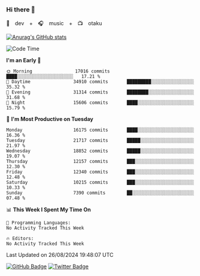 ### Hi there 👋

🚀　dev　+　🎧　music　+　📺　otaku


[![Anurag's GitHub stats](https://github-readme-stats.vercel.app/api?username=koheitasaka&count_private=true&show_icons=true&theme=monokai)](https://github.com/koheitasaka/github-readme-stats)

<!--START_SECTION:waka-->
![Code Time](http://img.shields.io/badge/Code%20Time-1%2C161%20hrs%2023%20mins-blue)

**I'm an Early 🐤** 

```text
🌞 Morning                17016 commits       ████░░░░░░░░░░░░░░░░░░░░░   17.21 % 
🌆 Daytime                34910 commits       █████████░░░░░░░░░░░░░░░░   35.32 % 
🌃 Evening                31314 commits       ████████░░░░░░░░░░░░░░░░░   31.68 % 
🌙 Night                  15606 commits       ████░░░░░░░░░░░░░░░░░░░░░   15.79 % 
```
📅 **I'm Most Productive on Tuesday** 

```text
Monday                   16175 commits       ████░░░░░░░░░░░░░░░░░░░░░   16.36 % 
Tuesday                  21717 commits       █████░░░░░░░░░░░░░░░░░░░░   21.97 % 
Wednesday                18852 commits       █████░░░░░░░░░░░░░░░░░░░░   19.07 % 
Thursday                 12157 commits       ███░░░░░░░░░░░░░░░░░░░░░░   12.30 % 
Friday                   12340 commits       ███░░░░░░░░░░░░░░░░░░░░░░   12.48 % 
Saturday                 10215 commits       ███░░░░░░░░░░░░░░░░░░░░░░   10.33 % 
Sunday                   7390 commits        ██░░░░░░░░░░░░░░░░░░░░░░░   07.48 % 
```


📊 **This Week I Spent My Time On** 

```text
💬 Programming Languages: 
No Activity Tracked This Week

🔥 Editors: 
No Activity Tracked This Week
```


 Last Updated on 26/08/2024 19:48:07 UTC
<!--END_SECTION:waka-->

[![GitHub Badge](https://img.shields.io/badge/GitHub-100000?style=for-the-badge&logo=github&logoColor=white)](https://github.com/koheitasaka)
[![Twitter Badge](https://img.shields.io/badge/Twitter-1DA1F2?style=for-the-badge&logo=twitter&logoColor=white)](https://twitter.com/sleep_asleep_)
